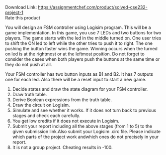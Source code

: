 Download Link: https://assignmentchef.com/product/solved-cse232-project-1
<br>
<span class="kksr-muted">Rate this product</span>

You will design an FSM controller using Logisim program. This will be a game implementation. In this game, you use 7 LEDs and two buttons for two players. The game starts with the led in the middle turned on. One user tries to shift the ON led to left while the other tries to push it to right. The one pushing the button faster wins the game. Winning occurs when the turned on led is at the rightmost or at the leftmost position. Do not forget to consider the cases when both players push the buttons at the same time or they do not push at all.

Your FSM controller has two button inputs as B1 and B2. It has 7 outputs one for each led. Also there will be a reset input to start a new game.

<ol>

 <li>Decide states and draw the state diagram for your FSM controller.</li>

 <li>Draw truth table.</li>

 <li>Derive Boolean expressions from the truth table.</li>

 <li>Draw the circuit on Logisim.</li>

 <li>Simulate and see whether it works. If it does not turn back to previous stages and check each carefully.</li>

 <li>You get low credits if it does not execute in Logisim.</li>

 <li>Submit your report including all the above stages (from 1 to 5) to the given submission link.Also submit your Logisim .circ file. Please indicate which parts of the project work andwhich ones do not precisely in your report.</li>

 <li>It is not a group project. Cheating results in -100.</li>